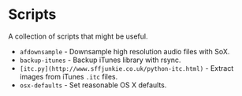 # Scripts

A collection of scripts that might be useful.

* `afdownsample` - Downsample high resolution audio files with SoX.
* `backup-itunes` - Backup iTunes library with rsync.
* `[itc.py](http://www.sffjunkie.co.uk/python-itc.html)` - Extract images from iTunes `.itc` files.
* `osx-defaults` - Set reasonable OS X defaults.

